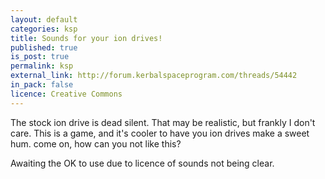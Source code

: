 ```yaml
---
layout: default
categories: ksp
title: Sounds for your ion drives!
published: true
is_post: true
permalink: ksp
external_link: http://forum.kerbalspaceprogram.com/threads/54442
in_pack: false
licence: Creative Commons
---
```


The stock ion drive is dead silent. 
That may be realistic, but frankly I don't care. 
This is a game, and it's cooler to have you ion drives make a sweet hum. 
come on, how can you not like this?

Awaiting the OK to use due to licence of sounds not being clear.